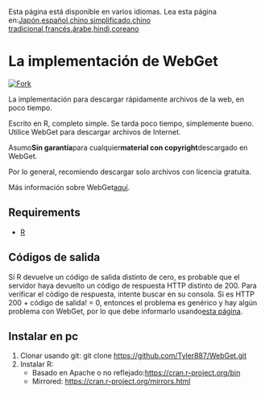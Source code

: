 <!-- # WebGet  [![GitHub forks](https://img.shields.io/github/forks/Tyler887/WebGet?label=Fork&style=social)](https://github.com/Tyler887/WebGet/fork)  The implementation to download files from the Web, in a short time.  Written in R, complete simple. It takes a short time, simply good. Use WebGet to retrieve files from the world wide web.    I assume **no warranty** for any **copyrighted material** downloaded on WebGet. I usally recommend downloading freely licensed files only. <br />https://github.com?Tyler887/WebGet/commit/main/ -->

Esta página está disponible en varios idiomas.
Lea esta página en:[Japón](README.ja.md),[español](README.es.md),[chino simplificado](README.zh-CN.md),[chino tradicional](README.zh-TW.md),[francés](README.fr.md),[árabe](README.ar.md),[hindi](README.hi.md),[coreano](README.ko.md)

# La implementación de WebGet

[![Fork](https://img.shields.io/github/forks/Tyler887/WebGet?label=Fork&style=social)](https://github.com/Tyler887/WebGet/fork)

La implementación para descargar rápidamente archivos de la web, en poco tiempo.

Escrito en R, completo simple. Se tarda poco tiempo, simplemente bueno. Utilice WebGet para descargar archivos de Internet.

Asumo**Sin garantía**para cualquier**material con copyright**descargado en WebGet.

Por lo general, recomiendo descargar solo archivos con licencia gratuita.

Más información sobre WebGet[aquí](https://github.com/Tyler887/WebGet/wiki/WebGet).

## Requirements

-   [R](https://r-project.org)

## Códigos de salida

Si R devuelve un código de salida distinto de cero, es probable que el servidor haya devuelto un código de respuesta HTTP distinto de 200. Para verificar el código de respuesta, intente buscar en su consola. Si es HTTP 200 + código de salida! = 0, entonces el problema es genérico y hay algún problema con WebGet, por lo que debe informarlo usando[esta página](https://github.com/Tyler887/WebGet/issues/new?template=bug_report.md).

## Instalar en pc

1.  Clonar usando git:
        git clone https://github.com/Tyler887/WebGet.git
2.  Instalar R:
    -   Basado en Apache o no reflejado:<https://cran.r-project.org/bin>
    -   Mirrored: <https://cran.r-project.org/mirrors.html>
